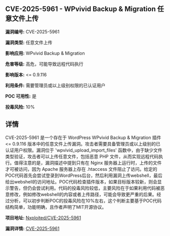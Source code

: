 ## CVE-2025-5961 - WPvivid Backup & Migration 任意文件上传

**漏洞编号:** CVE-2025-5961

**漏洞类型:** 任意文件上传

**影响应用:** WPvivid Backup & Migration

**危害等级:** 高危，可能导致远程代码执行

**影响版本:** <= 0.9.116

**利用条件:** 需要管理员或以上级别权限的已认证用户

**POC 可用性:** 是

**投毒风险:** 10%

## 详情

CVE-2025-5961 是一个存在于 WordPress WPvivid Backup & Migration 插件 <= 0.9.116 版本中的任意文件上传漏洞。攻击者需要具备管理员或以上级别的已认证用户权限。漏洞位于 'wpvivid_upload_import_files' 函数中，由于缺少文件类型验证，攻击者可以上传任意文件，包括恶意 PHP 文件，从而实现远程代码执行。值得注意的是，漏洞描述中提到只有在 Nginx 服务器上运行时，上传的文件才可被访问，因为 Apache 服务器上存在 .htaccess 文件阻止了访问。给定的POC代码首先会尝试登录到WordPress后台，然后利用漏洞上传webshell，最后给出webshell的访问地址。POC代码检查插件版本，如果目标版本较新，则会显示警告，但仍会尝试利用。代码的投毒风险较低，主要风险在于如果利用代码被恶意修改，例如修改webshell的内容或者上传路径，可能会导致更严重的后果。经过分析，可以初步判断POC的投毒风险在10%左右，这个判断主要基于POC代码结构简单，功能明确，且作者声明了MIT开源协议。

**项目地址:** [Nxploited/CVE-2025-5961](https://github.com/Nxploited/CVE-2025-5961)

**漏洞详情:** [CVE-2025-5961](https://nvd.nist.gov/vuln/detail/CVE-2025-5961)